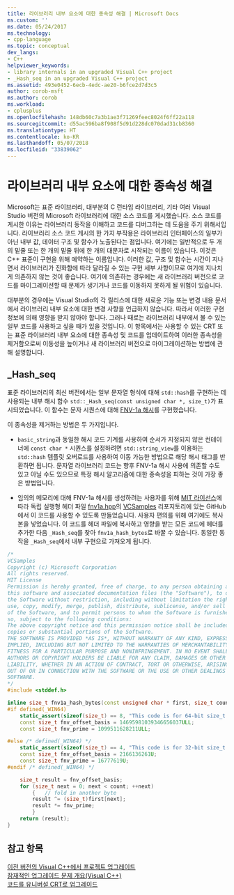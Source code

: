 ```yaml
---
title: 라이브러리 내부 요소에 대한 종속성 해결 | Microsoft Docs
ms.custom: ''
ms.date: 05/24/2017
ms.technology:
- cpp-language
ms.topic: conceptual
dev_langs:
- C++
helpviewer_keywords:
- library internals in an upgraded Visual C++ project
- _Hash_seq in an upgraded Visual C++ project
ms.assetid: 493e0452-6ecb-4edc-ae20-b6fce2d7d3c5
author: corob-msft
ms.author: corob
ms.workload:
- cplusplus
ms.openlocfilehash: 148db60c7a3b1ae3f71269feec8024f6ff22a118
ms.sourcegitcommit: d55ac596ba8f908f5d91d228dc070dad31cb8360
ms.translationtype: HT
ms.contentlocale: ko-KR
ms.lasthandoff: 05/07/2018
ms.locfileid: "33839062"
---
```

# <a name="fix-your-dependencies-on-library-internals"></a>라이브러리 내부 요소에 대한 종속성 해결

Microsoft는 표준 라이브러리, 대부분의 C 런타임 라이브러리, 기타 여러 Visual Studio 버전의 Microsoft 라이브러리에 대한 소스 코드를 게시했습니다. 소스 코드를 게시한 이유는 라이브러리 동작을 이해하고 코드를 디버그하는 데 도움을 주기 위해서입니다. 라이브러리 소스 코드 게시의 한 가지 부작용은 라이브러리 인터페이스의 일부가 아닌 내부 값, 데이터 구조 및 함수가 노출된다는 점입니다. 여기에는 일반적으로 두 개의 밑줄 또는 한 개의 밑줄 뒤에 한 개의 대문자로 시작되는 이름이 있습니다. 이것은 C++ 표준이 구현을 위해 예약하는 이름입니다. 이러한 값, 구조 및 함수는 시간이 지나면서 라이브러리가 진화함에 따라 달라질 수 있는 구현 세부 사항이므로 여기에 지나치게 의존하지 않는 것이 좋습니다. 여기에 의존하는 경우에는 새 라이브러리 버전으로 코드를 마이그레이션할 때 문제가 생기거나 코드를 이동하지 못하게 될 위험이 있습니다.  

대부분의 경우에는 Visual Studio의 각 릴리스에 대한 새로운 기능 또는 변경 내용 문서에서 라이브러리 내부 요소에 대한 변경 사항을 언급하지 않습니다. 따라서 이러한 구현 정보에 의해 영향을 받지 않아야 합니다. 그러나 때로는 라이브러리 내부에서 볼 수 있는 일부 코드를 사용하고 싶을 때가 있을 것입니다. 이 항목에서는 사용할 수 있는 CRT 또는 표준 라이브러리 내부 요소에 대한 종속성 및 코드를 업데이트하여 이러한 종속성을 제거함으로써 이동성을 높이거나 새 라이브러리 버전으로 마이그레이션하는 방법에 관해 설명합니다.

## <a name="hashseq"></a>_Hash_seq  

표준 라이브러리의 최신 버전에서는 일부 문자열 형식에 대해 `std::hash`를 구현하는 데 사용되는 내부 해시 함수 `std::_Hash_seq(const unsigned char *, size_t)`가 표시되었습니다. 이 함수는 문자 시퀀스에 대해 [FNV-1a 해시]( https://en.wikipedia.org/wiki/Fowler%E2%80%93Noll%E2%80%93Vo_hash_function)를 구현했습니다.  
  
이 종속성을 제거하는 방법은 두 가지입니다.  

-   `basic_string`과 동일한 해시 코드 기계를 사용하여 순서가 지정되지 않은 컨테이너에 `const char *` 시퀀스를 설정하려면 `std::string_view`를 이용하는 `std::hash` 템플릿 오버로드를 사용하여 이동 가능한 방법으로 해당 해시 태그를 반환하면 됩니다. 문자열 라이브러리 코드는 향후 FNV-1a 해시 사용에 의존할 수도 있고 아닐 수도 있으므로 특정 해시 알고리즘에 대한 종속성을 피하는 것이 가장 좋은 방법입니다. 
  
-   임의의 메모리에 대해 FNV-1a 해시를 생성하려는 사용자를 위해 [MIT 라이선스](https://github.com/Microsoft/VCSamples/blob/master/license.txt)에 따라 독립 실행형 헤더 파일 [fnv1a.hpp](https://github.com/Microsoft/VCSamples/tree/master/VC2015Samples/_Hash_seq)의 [VCSamples]( https://github.com/Microsoft/vcsamples) 리포지토리에 있는 GitHub에서 이 코드를 사용할 수 있도록 만들었습니다. 사용자 편의를 위해 여기에도 복사본을 넣었습니다. 이 코드를 헤더 파일에 복사하고 영향을 받는 모든 코드에 헤더를 추가한 다음 `_Hash_seq`를 찾아 `fnv1a_hash_bytes`로 바꿀 수 있습니다. 동일한 동작을 `_Hash_seq`에서 내부 구현으로 가져오게 됩니다. 

```cpp  
/*
VCSamples
Copyright (c) Microsoft Corporation
All rights reserved. 
MIT License
Permission is hereby granted, free of charge, to any person obtaining a copy of
this software and associated documentation files (the "Software"), to deal in
the Software without restriction, including without limitation the rights to
use, copy, modify, merge, publish, distribute, sublicense, and/or sell copies
of the Software, and to permit persons to whom the Software is furnished to do
so, subject to the following conditions:
The above copyright notice and this permission notice shall be included in all
copies or substantial portions of the Software.
THE SOFTWARE IS PROVIDED *AS IS*, WITHOUT WARRANTY OF ANY KIND, EXPRESS OR
IMPLIED, INCLUDING BUT NOT LIMITED TO THE WARRANTIES OF MERCHANTABILITY,
FITNESS FOR A PARTICULAR PURPOSE AND NONINFRINGEMENT. IN NO EVENT SHALL THE
AUTHORS OR COPYRIGHT HOLDERS BE LIABLE FOR ANY CLAIM, DAMAGES OR OTHER
LIABILITY, WHETHER IN AN ACTION OF CONTRACT, TORT OR OTHERWISE, ARISING FROM,
OUT OF OR IN CONNECTION WITH THE SOFTWARE OR THE USE OR OTHER DEALINGS IN THE
SOFTWARE.
*/
#include <stddef.h>

inline size_t fnv1a_hash_bytes(const unsigned char * first, size_t count) {
#if defined(_WIN64)
    static_assert(sizeof(size_t) == 8, "This code is for 64-bit size_t.");
    const size_t fnv_offset_basis = 14695981039346656037ULL;
    const size_t fnv_prime = 1099511628211ULL;

#else /* defined(_WIN64) */
    static_assert(sizeof(size_t) == 4, "This code is for 32-bit size_t.");
    const size_t fnv_offset_basis = 2166136261U;
    const size_t fnv_prime = 16777619U;
#endif /* defined(_WIN64) */

    size_t result = fnv_offset_basis;
    for (size_t next = 0; next < count; ++next)
        {   // fold in another byte
        result ^= (size_t)first[next];
        result *= fnv_prime;
        }
    return (result);
}
```  
  
## <a name="see-also"></a>참고 항목  
  
[이전 버전의 Visual C++에서 프로젝트 업그레이드](upgrading-projects-from-earlier-versions-of-visual-cpp.md)  
[잠재적인 업그레이드 문제 개요(Visual C++)](overview-of-potential-upgrade-issues-visual-cpp.md)  
[코드를 유니버설 CRT로 업그레이드](upgrade-your-code-to-the-universal-crt.md)  
